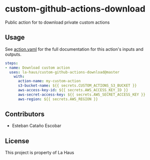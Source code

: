 # custom-github-actions-download
Public action for to download private custom actions

## Usage

See [action.yaml](action.yaml) for the full documentation for this action's inputs and outputs.

```yaml
steps:
- name: Download custom action
  uses: la-haus/custom-github-actions-download@master
    with:
      action-name: my-custom-action  
      s3-bucket-name: ${{ secrets.CUSTOM_ACTIONS_S3_BUCKET }}
      aws-access-key-id: ${{ secrets.AWS_ACCESS_KEY_ID }}
      aws-secret-access-key: ${{ secrets.AWS_SECRET_ACCESS_KEY }}
      aws-region: ${{ secrets.AWS_REGION }}
```

## Contributors

* Esteban Cataño Escobar

## License

This project is property of La Haus